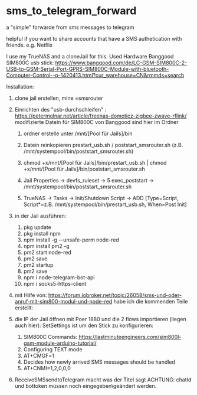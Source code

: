 # sms_to_telegram_forward
a "simple" forwarde from sms messages to telegram

helpful if you want to share accounts that have a SMS authetication with friends. e.g. Netflix

I use my TrueNAS and a cloneJail for this.
Used Hardware Banggood SIM800C usb stick: 
https://www.banggood.com/de/LC-GSM-SIM800C-2-USB-to-GSM-Serial-Port-GPRS-SIM800C-Module-with-bluetooth-Computer-Control--p-1420413.html?cur_warehouse=CN&rmmds=search

Installation:

1. clone jail erstellen, mine =smsrouter

2. Einrichten des "usb-durchschleifen" : https://petermolnar.net/article/freenas-domoticz-zigbee-zwave-rflink/
   modifizierte Datein für SIM800C von Banggood sind hier im Ordner
   
   1. ordner erstelle unter /mnt/[Pool für Jails]/bin
   
   2. Datein reinkopieren prestart_usb.sh / poststart_smsrouter.sh (z.B. /mnt/systempool/bin/poststart_smsrouter.sh)
   
   3. chmod +x/mnt/[Pool für Jails]/bin/prestart_usb.sh | chmod +x/mnt/[Pool für Jails]/bin/poststart_smsrouter.sh
   
   4. Jail Properties ->   devfs_ruleset -> 5
                           exec_poststart -> /mnt/systempool/bin/poststart_smsrouter.sh
   
   5. TrueNAS -> Tasks -> Init/Shutdown Script -> ADD [Type=Script, Script*=z.B. /mnt/systempool/bin/prestart_usb.sh, When=Post Init]

3. in der Jail ausführen:
   1. pkg update
   2. pkg install npm
   3. npm install -g --unsafe-perm node-red
   4. npm install pm2 -g
   5. pm2 start node-red
   6. pm2 save
   7. pm2 startup
   8. pm2 save
   9. npm i node-telegram-bot-api
   10. npm i socks5-https-client
   
4. mit Hilfe von: https://forum.iobroker.net/topic/26058/sms-und-oder-anruf-mit-sim800-modul-und-node-red habe ich die kommenden Teile erstellt:

5. die IP der Jail öffnen mit Poer 1880 und die 2 flows importieren (liegen auch hier):
   SetSettings ist um den Stick zu konfigurieren:
      1. SIM800C Commands:   https://lastminuteengineers.com/sim800l-gsm-module-arduino-tutorial/
      2. Configuring TEXT mode
      3. AT+CMGF=1
      4. Decides how newly arrived SMS messages should be handled
      5. AT+CNMI=1,2,0,0,0
      
6. ReceiveSMSsendtoTelegram macht was der Titel sagt ACHTUNG: chatId und bottoken müssen noch eingegeben\geändert werden.
